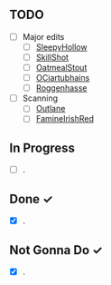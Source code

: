 TODO
----
- [ ] Major edits
	- [ ] [SleepyHollow](src/SleepyHollow.md)
	- [ ] [SkillShot](src/SkillShot.md)
	- [ ] [OatmealStout](src/OatmealStout.md)
	- [ ] [OCiartubhains](src/OCiartubhains.md)
	- [ ] [Roggenhasse](src/Roggenhasse.md)
- [ ] Scanning
	- [ ] [Outlane](src/Outlane.md)
	- [ ] [FamineIrishRed](../src/FamineIrishRed.md)

In Progress
-----------
- [ ] .

Done ✓
------
- [X] .

Not Gonna Do ✓
------
- [X] .